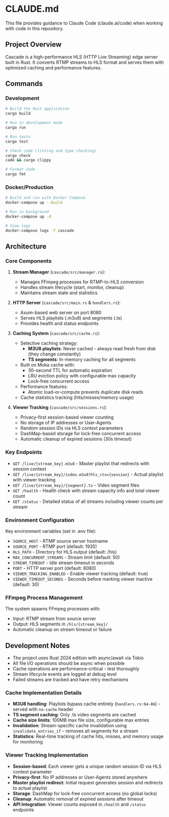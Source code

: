 # CLAUDE.md

This file provides guidance to Claude Code (claude.ai/code) when working with code in this repository.

## Project Overview

Cascade is a high-performance HLS (HTTP Live Streaming) edge server built in Rust. It converts RTMP streams to HLS format and serves them with optimized caching and performance features.

## Commands

### Development
```bash
# Build the Rust application
cargo build

# Run in development mode
cargo run

# Run tests
cargo test

# Check code (linting and type checking)
cargo check
cade && cargo clippy

# Format code
cargo fmt
```

### Docker/Production
```bash
# Build and run with Docker Compose
docker-compose up --build

# Run in background
docker-compose up -d

# View logs
docker-compose logs -f cascade
```

## Architecture

### Core Components

1. **Stream Manager** (`cascade/src/manager.rs`): 
   - Manages FFmpeg processes for RTMP-to-HLS conversion
   - Handles stream lifecycle (start, monitor, cleanup)
   - Maintains stream state and statistics

2. **HTTP Server** (`cascade/src/main.rs` & `handlers.rs`):
   - Axum-based web server on port 8080
   - Serves HLS playlists (.m3u8) and segments (.ts)
   - Provides health and status endpoints

3. **Caching System** (`cascade/src/cache.rs`):
   - Selective caching strategy:
     - **M3U8 playlists**: Never cached - always read fresh from disk (they change constantly)
     - **TS segments**: In-memory caching for all segments
   - Built on Moka cache with:
     - 30-second TTL for automatic expiration
     - LRU eviction policy with configurable max capacity
     - Lock-free concurrent access
   - Performance features:
     - Atomic load-or-compute prevents duplicate disk reads
   - Cache statistics tracking (hits/misses/memory usage)

4. **Viewer Tracking** (`cascade/src/sessions.rs`):
   - Privacy-first session-based viewer counting
   - No storage of IP addresses or User-Agents
   - Random session IDs via HLS context parameters
   - DashMap-based storage for lock-free concurrent access
   - Automatic cleanup of expired sessions (30s timeout)

### Key Endpoints

- `GET /live/{stream_key}.m3u8` - Master playlist that redirects with session context
- `GET /live/{stream_key}/index.m3u8?hls_ctx={session}` - Actual playlist with viewer tracking
- `GET /live/{stream_key}/{segment}.ts` - Video segment files
- `GET /health` - Health check with stream capacity info and total viewer count
- `GET /status` - Detailed status of all streams including viewer counts per stream

### Environment Configuration

Key environment variables (set in .env file):
- `SOURCE_HOST` - RTMP source server hostname
- `SOURCE_PORT` - RTMP port (default: 1935)
- `HLS_PATH` - Directory for HLS output (default: /hls)
- `MAX_CONCURRENT_STREAMS` - Stream limit (default: 50)
- `STREAM_TIMEOUT` - Idle stream timeout in seconds
- `PORT` - HTTP server port (default: 8080)
- `VIEWER_TRACKING_ENABLED` - Enable viewer tracking (default: true)
- `VIEWER_TIMEOUT_SECONDS` - Seconds before marking viewer inactive (default: 30)

### FFmpeg Process Management

The system spawns FFmpeg processes with:
- Input: RTMP stream from source server
- Output: HLS segments in `/hls/{stream_key}/`
- Automatic cleanup on stream timeout or failure

## Development Notes

- The project uses Rust 2024 edition with async/await via Tokio
- All file I/O operations should be async when possible
- Cache operations are performance-critical - test thoroughly
- Stream lifecycle events are logged at debug level
- Failed streams are tracked and have retry mechanisms

### Cache Implementation Details

- **M3U8 handling**: Playlists bypass cache entirely (`handlers.rs:64-86`) - served with `no-cache` header
- **TS segment caching**: Only .ts video segments are cached
- **Cache size limits**: 100MB max file size, configurable max entries
- **Invalidation**: Stream-specific cache invalidation using `invalidate_entries_if` - removes all segments for a stream
- **Statistics**: Real-time tracking of cache hits, misses, and memory usage for monitoring

### Viewer Tracking Implementation

- **Session-based**: Each viewer gets a unique random session ID via HLS context parameter
- **Privacy-first**: No IP addresses or User-Agents stored anywhere
- **Master playlist redirect**: Initial request generates session and redirects to actual playlist
- **Storage**: DashMap for lock-free concurrent access (no global locks)
- **Cleanup**: Automatic removal of expired sessions after timeout
- **API Integration**: Viewer counts exposed in `/health` and `/status` endpoints
